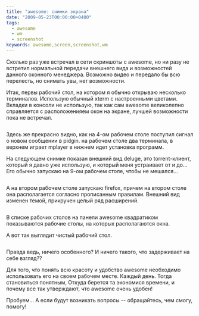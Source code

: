 ```yaml
---
title: "awesome: снимки экрана"
date: "2009-05-23T00:00:00+0400"
tags:
  - awesome
  - wm
  - screenshot
keywords: awesome,screen,screenshot,wm
---
```

Сколько раз уже встречал в сети скриншоты с awesome, но ни разу не встретил нормальной передачи внешнего вида и возможностей данного оконного менеджера. Возможно видео и передало бы всю перелесть, но снимать увы, нет возможности.

Итак, первы рабочий стол, на котором я обычно открываю несколько терминалов. Использую обычный xterm с настроенными цветами. Вкладки в консоли не использую, так как сам awesome великолепно справляется с расположенияем окон на экране, лучшей возможности пока не встречал.

<a href="https://static.juev.org/2009/05/200905162301391280x1024.png"><img src="https://static.juev.org/2009/05/200905162301391280x1024.th.png" border="0" alt="" /></a>

Здесь же прекрасно видно, как на 4-ом рабочем столе поступил сигнал о новом сообщении в pidgin. на рабочем столе два терминала, в верхнем играет mplayer в нижнем идет установка программ.

На следующем снимке показан внешний вид deluge, это torrent-клиент, который я давно уже использую, и который меня устраивает от и до... Его обычно запускаю на 9-ом рабочем столе, чтобы не мешался...

<a href="https://static.juev.org/2009/05/200905180714451280x1024.png"><img src="https://static.juev.org/2009/05/200905180714451280x1024.th.png" border="0" alt="" /></a>

А на втором рабочем столе запускаю firefox, причем на втором столе она располагается согласно прописанным правилам. Внешний вид изменен темой, прикручен целый ряд расширений.

<a href="https://static.juev.org/2009/05/200905172102371280x1024.png"><img src="https://static.juev.org/2009/05/200905172102371280x1024.th.png" border="0" alt="" /></a>

В списке рабочих столов на панели awesome квадратиком показываются рабочие столы, на которых располагаются окна.

А вот так выглядит чистый рабочий стол.

<a href="https://static.juev.org/2009/05/200905231701401280x1024.png"><img src="https://static.juev.org/2009/05/200905231701401280x1024.th.png" border="0" alt="" /></a>

Правда ведь, ничего особенного? И ничего такого, что задерживает на себе взгляд??

Для того, что понять всю красоту и удобство awesome необходимо использовать его на своем рабочем месте. Каждый день. Тогда становиться понятным, Откуда берется та экономися времени, и почему все так утверждают, что awesome очень удобен!

Пробуем... А если будут возникать вопросы -- обращайтесь, чем смогу, помогу!
